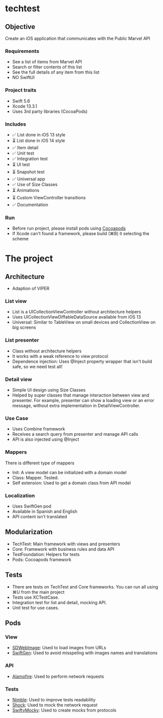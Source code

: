 # techtest

## Objective

Create an iOS application that communicates with the Public Marvel API

### Requirements
- See a list of items from Marvel API
- Search or filter contents of this list
- See the full details of any item from this list
- NO SwiftUI

### Project traits
- Swift 5.6
- Xcode 13.3.1
- Uses 3rd party libraries (CocoaPods)

### Includes
- ✅ List done in iOS 13 style
- ⏳ List done in iOS 14 style
- ✅ Item detail
- ✅ Unit test
- ✅ Integration test
- ⏳ UI test
- ⏳ Snapshot test
- ✅ Universal app
- ✅ Use of Size Classes
- ⏳ Animations
- ⏳ Custom ViewController transitions
- ✅ Documentation

### Run
- Before run project, please install pods using [Cocoapods](https://cocoapods.org/)
- If Xcode can't found a framework, please build (⌘B) it selecting the scheme

# The project

## Architecture

- Adaption of VIPER

### List view

- List is a UICollectionViewController without architecture helpers
- Uses UICollectionViewDiffableDataSource available from iOS 13
- Universal: Similar to TableView on small devices and CollectionView on big screens

### List presenter

- Class without architecture helpers
- It works with a weak reference to view protocol
- Dependence injection: Uses @Inject property wrapper that isn't build safe, so we need test all!

### Detail view
- Simple UI design using Size Classes
- Helped by super classes that manage interaction between view and presenter. For example, presenter can show a loading view or an error message, without extra implementation in DetailViewController.

### Use Case
- Uses Combine framework
- Receives a search query from presenter and manage API calls
- API is also injected using @Inject
 
### Mappers
There is different type of mappers
- Init: A view model can be initialized with a domain model
- Class: Mapper. Tested.
- Self extension: Used to get a domain class from API model

### Localization
- Uses SwiftGen pod
- Available in Spanish and English
- API content isn't translated

## Modularization

- TechTest: Main framework with views and presenters
- Core: Framework with business rules and data API
- TestFoundation: Helpers for tests
- Pods: Cocoapods framework

## Tests

- There are tests on TechTest and Core frameworks. You can run all using ⌘U from the main project
- Tests use XCTestCase.
- Integration test for list and detail, mocking API.
- Unit test for use cases.

## Pods

### View
- [SDWebImage](https://github.com/SDWebImage/SDWebImage): Used to load images from URLs
- [SwiftGen](https://github.com/SwiftGen/SwiftGen): Used to avoid misspeling with images names and translations

### API
- [Alamofire](https://github.com/Alamofire/Alamofire): Used to perform network requests

### Tests
- [Nimble](https://github.com/Quick/Nimble): Used to improve tests readability
- [Shock](https://github.com/justeat/Shock): Used to mock the network request
- [SwiftyMocky](https://github.com/MakeAWishFoundation/SwiftyMocky): Used to create mocks from protocols
